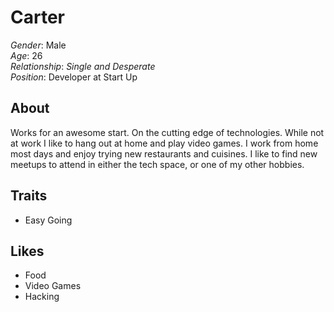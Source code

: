 Carter
======
  
*Gender*: Male  
*Age*: 26  
*Relationship*: *Single and Desperate*  
*Position*: Developer at Start Up  

About
------
Works for an awesome start. On the cutting edge of technologies. While not at work I like to hang out at home and play video games. I work from home most days and enjoy trying new restaurants and cuisines. I like to find new meetups to attend in either the tech space, or one of my other hobbies.
 
Traits
------  
+ Easy Going
  
Likes
------
+ Food
+ Video Games
+ Hacking
